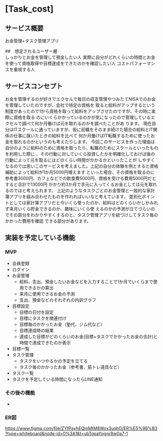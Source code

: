 # [Task_cost]  

## サービス概要  
お金管理+タスク管理アプリ

##　想定されるユーザー層  
しっかりとお金を管理して預金したい人
実際に自分がどれくらいの時間とお金を使って資格取得や目標達成をできたのかを確認したい人
コストパフォーマンスを重視する人

## サービスコンセプト  
お金を管理するのが好きでエクセルで毎日の収支管理やつみたてNISAでのお金を管理していたのですが、会社で特定の資格を
取ると給料がアップするという制度があったので1から資格を取って給料をアップさせたのですが、その時に実際に資格を取る
のにいくらかかっているのかが気になったので管理しているエクセルで調べて何か月働けば元を取れるのかを調べたことがあ
ります。
現在自分はITスクールに通っていますが、仮に前職をそのまま続けた場合の給料とIT関係の仕事に就いたときの給料を比べて
何か月働けばIT転職するために使ったお金を取れるのかというのも考えたりします。
今回このサービスを作った理由は自分のように給料のために資格を取ったり、転職のためにスクールといったものを利用した際に
、その行動に対していくら投資したかを明確化しておけば後の行動によって元を取るにはどのくらい時間がかかるかといったことが
しやすくなるのでは思いこのサービスを考えました。上記の自分の体験を例とすると資格補助によって給料が1か月5000円増えます
といった場合、その資格を取るのに参考書3000円、カフェなどでの飲食費5000円、資格を受ける費用5000円だとすると合計で13000円
かかり約3か月で手元に入ってくるお金としては元を取れるのではと考えられます。
上記のようなタスクごとのお金管理と一般的な家計簿アプリを組み合わせたものを作れればいいなと考えています。
差別化ポイントとしては家計簿アプリだと今いくら使ったのか、給料はどのくらいかしかみれず来月いくら貯金できるのか、趣味にいくら使
えるのかの予測が立てづらいのでその部分をわかりやすくするのと、タスク管理アプリを紐づけしてタスク毎のかかった費用を確認
できる部分があります。



## 実装を予定している機能  
### MVP  
* 会員登録  
* ログイン  
* お金管理
  * 給料、支出、預金したいお金などを入力することで1か月でいくらまで使用できるかの算出
  * 来月に使用できるお金の予測
  * 支出、預金などのそれぞれの内訳グラフ
* 目標設定  
  * 目標の日付を設定  
  * 目標にタスクを関連付け
  * 目標毎のかかったお金（塾代、ジム代など）
  * 目標達成時の結果
  * 達成した目標がどのくらいのお金(目標+タスクでかかったお金の合計)と時間で達成できたのか表示
* 目標一覧  
* タスク管理
  * タスクをいつやるかの予定を立てる  
  * タスク毎のかかったお金（参考書、筋トレ道具など）
* タスク一覧  
* タスクを予定している時間になったらLINE通知   

### その後の機能  
* 


### ER図
https://www.figma.com/file/ZYfPayhEQmMtM8Wox3uqhG/ER%E5%9B%B3?type=whiteboard&node-id=0%3A1&t=ubTqpaYpgnr8w0a7-1